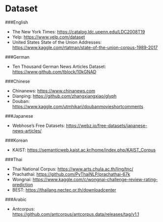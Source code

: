 # Dataset

###English
- The New York Times: https://catalog.ldc.upenn.edu/LDC2008T19
- Yelp: https://www.yelp.com/dataset
- United States State of the Union Addresses: https://www.kaggle.com/rtatman/state-of-the-union-corpus-1989-2017

###German
- Ten Thousand German News Articles Dataset: https://www.github.com/tblock/10kGNAD

###Chinese
- Chinanews: https://www.chinanews.com
- Dianping: https://github.com/zhangxiangxiao/glyph
- Douban: https://www.kaggle.com/utmhikari/doubanmovieshortcomments

###Japanese
- Webhose’s Free Datasets: https://webz.io/free-datasets/japanese-news-articles/

###Korean
- KAIST: https://semanticweb.kaist.ac.kr/home/index.php/KAIST_Corpus

###Thai
- Thai National Corpus: https://www.arts.chula.ac.th/ling/tnc/
- Prachathai: https://github.com/PyThaiNLP/prachathai-67k
- Wongnai: https://www.kaggle.com/c/wongnai-challenge-review-rating-prediction
- BEST: https://thailang.nectec.or.th/downloadcenter

###Arabic
- Antcorpus: https://github.com/antcorpus/antcorpus.data/releases/tag/v1.1